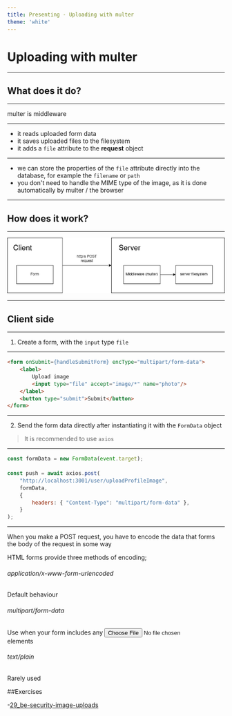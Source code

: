 ```yaml
---
title: Presenting - Uploading with multer
theme: 'white'
---
```




# Uploading with multer

---

## What does it do?

---

multer is middleware

---

- it reads uploaded form data
- it saves uploaded files to the filesystem
- it adds a `file` attribute to the **request** object

---

- we can store the properties of the `file` attribute directly into the database, for example the `filename` or `path`
- you don't need to handle the MIME type of the image, as it is done automatically by multer / the browser

---

## How does it work?

---

![uploading with multer](./uploading-with-multer.png)

---

## Client side

---

1. Create a form, with the `input` type `file`

---

```html [4]
<form onSubmit={handleSubmitForm} encType="multipart/form-data">
    <label>
        Upload image
        <input type="file" accept="image/*" name="photo"/>
    </label>
    <button type="submit">Submit</button>
</form>
```
---

2. Send the form data directly after instantiating it with the `FormData` object

> It is recommended to use `axios`

---

```javascript [3-9]
const formData = new FormData(event.target);

const push = await axios.post(
    "http://localhost:3001/user/uploadProfileImage",
    formData,
    {
        headers: { "Content-Type": "multipart/form-data" },
    }
);
```

---

When you make a POST request, you have to encode the data that forms the body of the request in some way

HTML forms provide three methods of encoding;

###### application/x-www-form-urlencoded

Default behaviour

###### multipart/form-data

Use when your form includes any <input type="file"> elements

###### text/plain

Rarely used


##Exercises

-[29_be-security-image-uploads](https://classroom.github.com/a/BnFEAjsx) 
